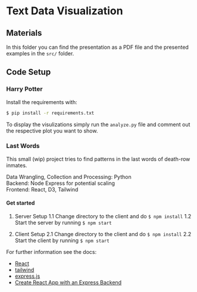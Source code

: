 # Text Data Visualization 

## Materials
In this folder you can find the presentation as a PDF file and the presented examples in the `src/` folder.

## Code Setup

### Harry Potter
Install the requirements with:
```bash
$ pip install -r requirements.txt
```

To display the visulizations simply run the `analyze.py` file and comment out the respective plot you want to show.

### Last Words
This small (wip) project tries to find patterns in the last words of death-row inmates.


Data Wrangling, Collection and Processing: Python <br>
Backend: Node Express for potential scaling <br>
Frontend: React, D3, Tailwind <br>


#### Get started

1. Server Setup
    1.1 Change directory to the client and do `$ npm install`
    1.2 Start the server by running `$ npm start`

2. Client Setup
    2.1 Change directory to the client and do `$ npm install`
    2.2 Start the client by running `$ npm start`


For further information see the docs:
- [React](https://reactjs.org/docs/create-a-new-react-app.html)
- [tailwind](https://tailwindui.com/)
- [express.js](https://expressjs.com/)
- [Create React App with an Express Backend](https://daveceddia.com/create-react-app-express-backend/)
